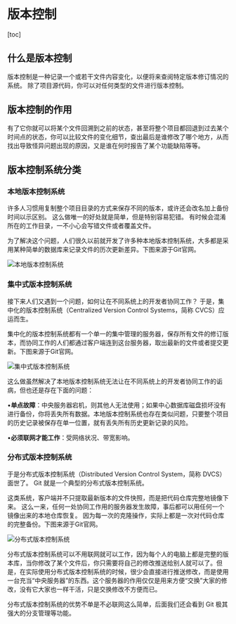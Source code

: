 # 版本控制

[toc]



## 什么是版本控制

版本控制是一种记录一个或若干文件内容变化，以便将来查阅特定版本修订情况的系统。 除了项目源代码，你可以对任何类型的文件进行版本控制。

## 版本控制的作用

有了它你就可以将某个文件回溯到之前的状态，甚至将整个项目都回退到过去某个时间点的状态，你可以比较文件的变化细节，查出最后是谁修改了哪个地方，从而找出导致怪异问题出现的原因，又是谁在何时报告了某个功能缺陷等等。



## 版本控制系统分类

### 本地版本控制系统

许多人习惯用复制整个项目目录的方式来保存不同的版本，或许还会改名加上备份时间以示区别。 这么做唯一的好处就是简单，但是特别容易犯错。 有时候会混淆所在的工作目录，一不小心会写错文件或者覆盖文件。

为了解决这个问题，人们很久以前就开发了许多种本地版本控制系统，大多都是采用某种简单的数据库来记录文件的历次更新差异。下图来源于Git官网。

![本地版本控制系统](https://imgconvert.csdnimg.cn/aHR0cHM6Ly9yYXcuZ2l0aHVidXNlcmNvbnRlbnQuY29tL0pvdXJXb24vaW1hZ2UvbWFzdGVyL0dpdCVFNyVBRSU4MCVFNCVCQiU4Qi8lRTYlOUMlQUMlRTUlOUMlQjAlRTclODklODglRTYlOUMlQUMlRTYlOEUlQTclRTUlODglQjYlRTclQjMlQkIlRTclQkIlOUYucG5n)



### 集中式版本控制系统

接下来人们又遇到一个问题，如何让在不同系统上的开发者协同工作？ 于是，集中化的版本控制系统（Centralized Version Control Systems，简称 CVCS）应运而生。

集中化的版本控制系统都有一个单一的集中管理的服务器，保存所有文件的修订版本，而协同工作的人们都通过客户端连到这台服务器，取出最新的文件或者提交更新。下图来源于Git官网。

![集中式版本控制系统](https://imgconvert.csdnimg.cn/aHR0cHM6Ly9yYXcuZ2l0aHVidXNlcmNvbnRlbnQuY29tL0pvdXJXb24vaW1hZ2UvbWFzdGVyL0dpdCVFNyVBRSU4MCVFNCVCQiU4Qi8lRTklOUIlODYlRTQlQjglQUQlRTUlQkMlOEYlRTclODklODglRTYlOUMlQUMlRTYlOEUlQTclRTUlODglQjYlRTclQjMlQkIlRTclQkIlOUYucG5n)

这么做虽然解决了本地版本控制系统无法让在不同系统上的开发者协同工作的诟病，但也还是存在下面的问题：

•**单点故障**：中央服务器宕机，则其他人无法使用；如果中心数据库磁盘损坏没有进行备份，你将丢失所有数据。本地版本控制系统也存在类似问题，只要整个项目的历史记录被保存在单一位置，就有丢失所有历史更新记录的风险。

•**必须联网才能工作**：受网络状况、带宽影响。



### 分布式版本控制系统

于是分布式版本控制系统（Distributed Version Control System，简称 DVCS）面世了。 Git 就是一个典型的分布式版本控制系统。

这类系统，客户端并不只提取最新版本的文件快照，而是把代码仓库完整地镜像下来。 这么一来，任何一处协同工作用的服务器发生故障，事后都可以用任何一个镜像出来的本地仓库恢复。 因为每一次的克隆操作，实际上都是一次对代码仓库的完整备份。下图来源于Git官网。

![分布式版本控制系统](https://imgconvert.csdnimg.cn/aHR0cHM6Ly9yYXcuZ2l0aHVidXNlcmNvbnRlbnQuY29tL0pvdXJXb24vaW1hZ2UvbWFzdGVyL0dpdCVFNyVBRSU4MCVFNCVCQiU4Qi8lRTUlODglODYlRTUlQjglODMlRTUlQkMlOEYlRTclODklODglRTYlOUMlQUMlRTYlOEUlQTclRTUlODglQjYlRTclQjMlQkIlRTclQkIlOUYucG5n)

分布式版本控制系统可以不用联网就可以工作，因为每个人的电脑上都是完整的版本库，当你修改了某个文件后，你只需要将自己的修改推送给别人就可以了。但是，在实际使用分布式版本控制系统的时候，很少会直接进行推送修改，而是使用一台充当“中央服务器”的东西。这个服务器的作用仅仅是用来方便“交换”大家的修改，没有它大家也一样干活，只是交换修改不方便而已。

分布式版本控制系统的优势不单是不必联网这么简单，后面我们还会看到 Git 极其强大的分支管理等功能。

